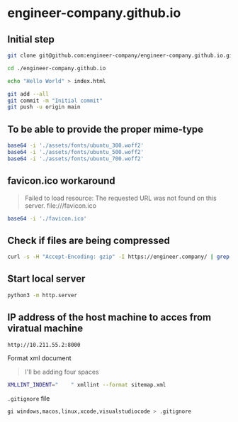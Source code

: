 # engineer-company.github.io

## Initial step

```bash
git clone git@github.com:engineer-company/engineer-company.github.io.git

cd ./engineer-company.github.io

echo "Hello World" > index.html

git add --all
git commit -m "Initial commit"
git push -u origin main
```

## To be able to provide the proper mime-type

```bash
base64 -i './assets/fonts/ubuntu_300.woff2'
base64 -i './assets/fonts/ubuntu_500.woff2'
base64 -i './assets/fonts/ubuntu_700.woff2'
```

## favicon.ico workaround

> Failed to load resource: The requested URL was not found on this server.
> file:///favicon.ico

```bash
base64 -i './favicon.ico'
```

## Check if files are being compressed

```bash
curl -s -H "Accept-Encoding: gzip" -I https://engineer.company/ | grep content-encoding
```

## Start local server

```bash
python3 -m http.server
```

## IP address of the host machine to acces from viratual machine

```bash
http://10.211.55.2:8000
```



Format xml document

> I'll be adding four spaces

```bash
XMLLINT_INDENT="    " xmllint --format sitemap.xml
```


`.gitignore` file

```sh
gi windows,macos,linux,xcode,visualstudiocode > .gitignore
```